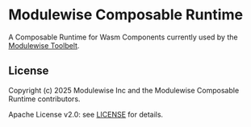 # Modulewise Composable Runtime

A Composable Runtime for Wasm Components currently used by the
[Modulewise Toolbelt]("https://github.com/modulewise/toolbelt").

## License

Copyright (c) 2025 Modulewise Inc and the Modulewise Composable Runtime contributors.

Apache License v2.0: see [LICENSE](./LICENSE) for details.
